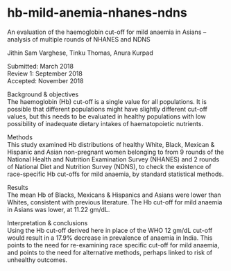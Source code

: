 # hb-mild-anemia-nhanes-ndns
An evaluation of the haemoglobin cut-off for mild anaemia in Asians – analysis of multiple rounds of NHANES and NDNS

Jithin Sam Varghese, Tinku Thomas, Anura Kurpad  

Submitted: March 2018  
Review 1:  September 2018  
Accepted: November 2018    


Background & objectives   
The haemoglobin (Hb) cut-off is a single value for all populations. It is possible that different populations might have slightly different cut-off values, but this needs to be evaluated in healthy populations with low possibility of inadequate dietary intakes of haematopoietic nutrients.   

Methods   
This study examined Hb distributions of healthy White, Black, Mexican & Hispanic and Asian non-pregnant women belonging to from 9 rounds of the National Health and Nutrition Examination Survey (NHANES) and 2 rounds of National Diet and Nutrition Survey (NDNS), to check the existence of race-specific Hb cut-offs for mild anaemia, by standard statistical methods.  

Results   
The mean Hb of Blacks, Mexicans & Hispanics and Asians were lower than Whites, consistent with previous literature. The Hb cut-off for mild anaemia in Asians was lower, at 11.22 gm/dL.  

Interpretation & conclusions  
Using the Hb cut-off derived here in place of the WHO 12 gm/dL cut-off would result in a 17.9% decrease in prevalence of anaemia in India. This points to the need for re-examining race specific cut-off for mild anaemia, and points to the need for alternative methods, perhaps linked to risk of unhealthy outcomes.  

